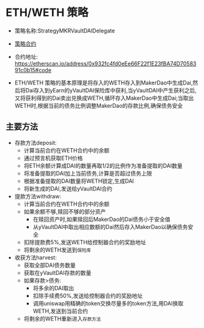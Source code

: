 # ETH/WETH 策略

- 策略名称:StrategyMKRVaultDAIDelegate

- [策略合约](../contracts/StrategyMKRVaultDAIDelegate.sol)

- 合约地址: https://etherscan.io/address/0x932fc4fd0eEe66F22f1E23fBA74D7058391c0b15#code

- ETH/WETH 策略的基本原理是将存入的WETH存入到MakerDao中生成Dai,然后将Dai存入到yEarn的yVaultDAI保险库中获利,当yVaultDAI中产生获利之后,又将获利得到的Dai卖出兑换成WETH,循环存入MakerDao中生成Dai;当取出WETH时,根据当前的债务比例调整MakerDao的存款比例,确保债务安全

## 主要方法
- 存款方法deposit:
    - 计算当前合约在WETH合约中的余额
    - 通过预言机获取ETH价格
    - 将ETH余额计算成DAI的数量再取1/2的比例作为准备提取的DAI数量
    - 将准备提取的DAI加上当前债务,计算是否超过债务上限
    - 根据准备提取的DAI数量将WETH锁定,生成DAI
    - 将新生成的DAI,发送给yVaultDAI合约
- 提款方法withdraw:
    - 计算当前合约在WETH合约中的余额
    - 如果余额不够,赎回不够的部分资产
        - 在赎回资产时,如果赎回后MakerDao的Dai债务小于安全值
        - 从yVaultDAI中取出相应数额的Dai然后存入MakerDao以确保债务安全
    - 扣除提款费5%,发送WETH给控制器合约的奖励地址
    - 将剩余的WETH发送到`保险库`
- 收获方法harvest:
    - 获取全部DAI债务数量
    - 获取在yVaultDAI存款的数量
    - 如果存款>债务:
        - 将多余的DAI取出
        - 扣除手续费50%,发送给控制器合约的奖励地址
        - 调用uniswap用精确的token交换尽量多的token方法,用DAI换取WETH,发送到当前合约
    - 将剩余的WETH重新进入`存款方法`